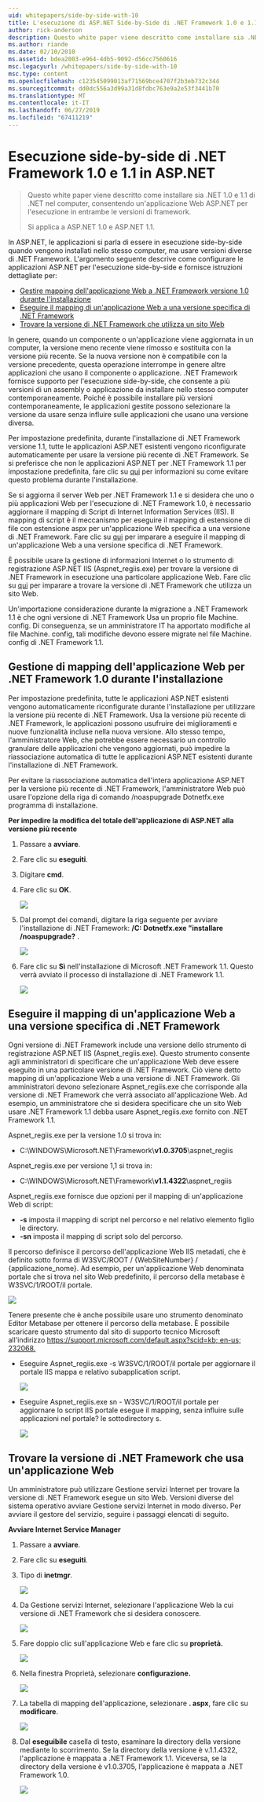 ```yaml
---
uid: whitepapers/side-by-side-with-10
title: L'esecuzione di ASP.NET Side-by-Side di .NET Framework 1.0 e 1.1 | Microsoft Docs
author: rick-anderson
description: Questo white paper viene descritto come installare sia .NET 1.0 e 1.1 di .NET nel computer, consentendo un'applicazione Web ASP.NET per l'esecuzione in entrambe le versioni di con i fotogrammi...
ms.author: riande
ms.date: 02/10/2010
ms.assetid: bdea2003-e964-4db5-9092-d56cc7560616
msc.legacyurl: /whitepapers/side-by-side-with-10
msc.type: content
ms.openlocfilehash: c123545099013af71569bce4707f2b3eb732c344
ms.sourcegitcommit: dd0dc556a3d99a31d8fdbc763e9a2e53f3441b70
ms.translationtype: MT
ms.contentlocale: it-IT
ms.lasthandoff: 06/27/2019
ms.locfileid: "67411219"
---
```

# <a name="aspnet-side-by-side-execution-of-net-framework-10-and-11"></a>Esecuzione side-by-side di .NET Framework 1.0 e 1.1 in ASP.NET

> Questo white paper viene descritto come installare sia .NET 1.0 e 1.1 di .NET nel computer, consentendo un'applicazione Web ASP.NET per l'esecuzione in entrambe le versioni di framework.
> 
> Si applica a ASP.NET 1.0 e ASP.NET 1.1.

In ASP.NET, le applicazioni si parla di essere in esecuzione side-by-side quando vengono installati nello stesso computer, ma usare versioni diverse di .NET Framework. L'argomento seguente descrive come configurare le applicazioni ASP.NET per l'esecuzione side-by-side e fornisce istruzioni dettagliate per:

- [Gestire mapping dell'applicazione Web a .NET Framework versione 1.0 durante l'installazione](#1)
- [Eseguire il mapping di un'applicazione Web a una versione specifica di .NET Framework](#2)
- [Trovare la versione di .NET Framework che utilizza un sito Web](#3)

In genere, quando un componente o un'applicazione viene aggiornata in un computer, la versione meno recente viene rimosso e sostituita con la versione più recente. Se la nuova versione non è compatibile con la versione precedente, questa operazione interrompe in genere altre applicazioni che usano il componente o applicazione. .NET Framework fornisce supporto per l'esecuzione side-by-side, che consente a più versioni di un assembly o applicazione da installare nello stesso computer contemporaneamente. Poiché è possibile installare più versioni contemporaneamente, le applicazioni gestite possono selezionare la versione da usare senza influire sulle applicazioni che usano una versione diversa.

Per impostazione predefinita, durante l'installazione di .NET Framework versione 1.1, tutte le applicazioni ASP.NET esistenti vengono riconfigurate automaticamente per usare la versione più recente di .NET Framework. Se si preferisce che non le applicazioni ASP.NET per .NET Framework 1.1 per impostazione predefinita, fare clic su [qui](#1) per informazioni su come evitare questo problema durante l'installazione.

Se si aggiorna il server Web per .NET Framework 1.1 e si desidera che uno o più applicazioni Web per l'esecuzione di .NET Framework 1.0, è necessario aggiornare il mapping di Script di Internet Information Services (IIS). Il mapping di script è il meccanismo per eseguire il mapping di estensione di file con estensione aspx per un'applicazione Web specifica a una versione di .NET Framework. Fare clic su [qui](#2) per imparare a eseguire il mapping di un'applicazione Web a una versione specifica di .NET Framework.

È possibile usare la gestione di informazioni Internet o lo strumento di registrazione ASP.NET IIS (Aspnet\_regiis.exe) per trovare la versione di .NET Framework in esecuzione una particolare applicazione Web. Fare clic su [qui](#3) per imparare a trovare la versione di .NET Framework che utilizza un sito Web.

Un'importazione considerazione durante la migrazione a .NET Framework 1.1 è che ogni versione di .NET Framework Usa un proprio file Machine. config. Di conseguenza, se un amministratore IT ha apportato modifiche al file Machine. config, tali modifiche devono essere migrate nel file Machine. config di .NET Framework 1.1.

<a id="1"></a>

## <a name="maintaining-your-web-applications-mapping-to-net-framework-10-during-installation"></a>Gestione di mapping dell'applicazione Web per .NET Framework 1.0 durante l'installazione

Per impostazione predefinita, tutte le applicazioni ASP.NET esistenti vengono automaticamente riconfigurate durante l'installazione per utilizzare la versione più recente di .NET Framework. Usa la versione più recente di .NET Framework, le applicazioni possono usufruire dei miglioramenti e nuove funzionalità incluse nella nuova versione. Allo stesso tempo, l'amministratore Web, che potrebbe essere necessario un controllo granulare delle applicazioni che vengono aggiornati, può impedire la riassociazione automatica di tutte le applicazioni ASP.NET esistenti durante l'installazione di .NET Framework.

Per evitare la riassociazione automatica dell'intera applicazione ASP.NET per la versione più recente di .NET Framework, l'amministratore Web può usare l'opzione della riga di comando /noaspupgrade Dotnetfx.exe programma di installazione.

**Per impedire la modifica del totale dell'applicazione di ASP.NET alla versione più recente**

1. Passare a **avviare**.
2. Fare clic su **eseguiti**.
3. Digitare **cmd**.
4. Fare clic su **OK**.  
  
    ![](side-by-side-with-10/_static/image1.gif)
5. Dal prompt dei comandi, digitare la riga seguente per avviare l'installazione di .NET Framework: **/C: Dotnetfx.exe "installare /noaspupgrade?** .  
  
    ![](side-by-side-with-10/_static/image2.gif)
6. Fare clic su **Sì** nell'installazione di Microsoft .NET Framework 1.1. Questo verrà avviato il processo di installazione di .NET Framework 1.1.  
  
    ![](side-by-side-with-10/_static/image3.gif)

<a id="2"></a>

## <a name="map-a-web-application-to-a-specific-version-of-the-net-framework"></a>Eseguire il mapping di un'applicazione Web a una versione specifica di .NET Framework

Ogni versione di .NET Framework include una versione dello strumento di registrazione ASP.NET IIS (Aspnet\_regiis.exe). Questo strumento consente agli amministratori di specificare che un'applicazione Web deve essere eseguito in una particolare versione di .NET Framework. Ciò viene detto mapping di un'applicazione Web a una versione di .NET Framework. Gli amministratori devono selezionare Aspnet\_regiis.exe che corrisponde alla versione di .NET Framework che verrà associato all'applicazione Web. Ad esempio, un amministratore che si desidera specificare che un sito Web usare .NET Framework 1.1 debba usare Aspnet\_regiis.exe fornito con .NET Framework 1.1.

Aspnet\_regiis.exe per la versione 1.0 si trova in:

- C:\WINDOWS\Microsoft.NET\Framework\\**v1.0.3705**\aspnet\_regiis

Aspnet\_regiis.exe per versione 1,1 si trova in:

- C:\WINDOWS\Microsoft.NET\Framework\\**v1.1.4322**\aspnet\_regiis

Aspnet\_regiis.exe fornisce due opzioni per il mapping di un'applicazione Web di script:

- **-s** imposta il mapping di script nel percorso e nel relativo elemento figlio le directory.
- **-sn** imposta il mapping di script solo del percorso.

Il percorso definisce il percorso dell'applicazione Web IIS metadati, che è definito sotto forma di W3SVC/ROOT / {WebSiteNumber} / {applicazione\_nome}. Ad esempio, per un'applicazione Web denominata portale che si trova nel sito Web predefinito, il percorso della metabase è W3SVC/1/ROOT/il portale.

![](side-by-side-with-10/_static/image4.gif)

Tenere presente che è anche possibile usare uno strumento denominato Editor Metabase per ottenere il percorso della metabase. È possibile scaricare questo strumento dal sito di supporto tecnico Microsoft all'indirizzo [ https://support.microsoft.com/default.aspx?scid=kb; en-us; 232068.](https://support.microsoft.com/default.aspx?scid=kb;en-us;232068)

- Eseguire Aspnet\_regiis.exe -s W3SVC/1/ROOT/il portale per aggiornare il portale IIS mappa e relativo subapplication script.  
  
    ![](side-by-side-with-10/_static/image5.gif)

- Eseguire Aspnet\_regiis.exe sn - W3SVC/1/ROOT/il portale per aggiornare lo script IIS portale esegue il mapping, senza influire sulle applicazioni nel portale? le sottodirectory s.  
  
    ![](side-by-side-with-10/_static/image6.gif)

<a id="3"></a>

## <a name="find-the-net-framework-version-that-a-web-application-is-using"></a>Trovare la versione di .NET Framework che usa un'applicazione Web

Un amministratore può utilizzare Gestione servizi Internet per trovare la versione di .NET Framework esegue un sito Web. Versioni diverse del sistema operativo avviare Gestione servizi Internet in modo diverso. Per avviare il gestore del servizio, seguire i passaggi elencati di seguito.

**Avviare Internet Service Manager**

1. Passare a **avviare**.
2. Fare clic su **eseguiti**.
3. Tipo di **inetmgr**.  
  
    ![](side-by-side-with-10/_static/image7.gif)
4. Da Gestione servizi Internet, selezionare l'applicazione Web la cui versione di .NET Framework che si desidera conoscere.  
  
    ![](side-by-side-with-10/_static/image8.gif)
5. Fare doppio clic sull'applicazione Web e fare clic su **proprietà.**  
  
    ![](side-by-side-with-10/_static/image9.gif)
6. Nella finestra Proprietà, selezionare **configurazione.**  
  
    ![](side-by-side-with-10/_static/image10.gif)
7. La tabella di mapping dell'applicazione, selezionare **. aspx**, fare clic su **modificare**.  
  
    ![](side-by-side-with-10/_static/image11.gif)
8. Dal **eseguibile** casella di testo, esaminare la directory della versione mediante lo scorrimento. Se la directory della versione è v.1.1.4322, l'applicazione è mappata a .NET Framework 1.1. Viceversa, se la directory della versione è v1.0.3705, l'applicazione è mappata a .NET Framework 1.0.  
  
    ![](side-by-side-with-10/_static/image12.gif)
